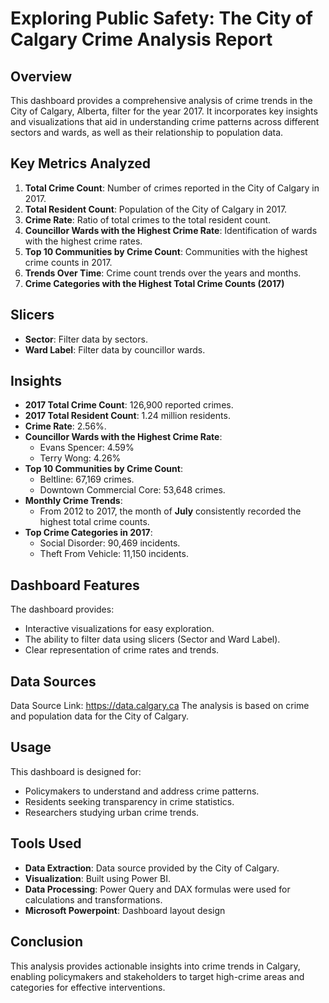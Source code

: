 # Exploring Public Safety: The City of Calgary Crime Analysis Report
## Overview
This dashboard provides a comprehensive analysis of crime trends in the City of Calgary, Alberta, filter for the year 2017. It incorporates key insights and visualizations that aid in understanding crime patterns across different sectors and wards, as well as their relationship to population data.

## Key Metrics Analyzed
1. **Total Crime Count**: Number of crimes reported in the City of Calgary in 2017.
2. **Total Resident Count**: Population of the City of Calgary in 2017.
3. **Crime Rate**: Ratio of total crimes to the total resident count.
4. **Councillor Wards with the Highest Crime Rate**: Identification of wards with the highest crime rates.
5. **Top 10 Communities by Crime Count**: Communities with the highest crime counts in 2017.
6. **Trends Over Time**: Crime count trends over the years and months.
7. **Crime Categories with the Highest Total Crime Counts (2017)**

## Slicers
- **Sector**: Filter data by sectors.
- **Ward Label**: Filter data by councillor wards.

## Insights
- **2017 Total Crime Count**: 126,900 reported crimes.
- **2017 Total Resident Count**: 1.24 million residents.
- **Crime Rate**: 2.56%.
- **Councillor Wards with the Highest Crime Rate**:
  - Evans Spencer: 4.59%
  - Terry Wong: 4.26%
- **Top 10 Communities by Crime Count**:
  - Beltline: 67,169 crimes.
  - Downtown Commercial Core: 53,648 crimes.
- **Monthly Crime Trends**:
  - From 2012 to 2017, the month of **July** consistently recorded the highest total crime counts.
- **Top Crime Categories in 2017**:
   - Social Disorder: 90,469 incidents.
   - Theft From Vehicle: 11,150 incidents.

## Dashboard Features
The dashboard provides:
- Interactive visualizations for easy exploration.
- The ability to filter data using slicers (Sector and Ward Label).
- Clear representation of crime rates and trends.

## Data Sources
Data Source Link: https://data.calgary.ca
The analysis is based on crime and population data for the City of Calgary.

## Usage
This dashboard is designed for:
- Policymakers to understand and address crime patterns.
- Residents seeking transparency in crime statistics.
- Researchers studying urban crime trends.

## Tools Used
- **Data Extraction**: Data source provided by the City of Calgary.
- **Visualization**: Built using Power BI.
- **Data Processing**: Power Query and DAX formulas were used for calculations and transformations.
- **Microsoft Powerpoint**: Dashboard layout design 


## Conclusion
This analysis provides actionable insights into crime trends in Calgary, enabling policymakers and stakeholders to target high-crime areas and categories for effective interventions. 
